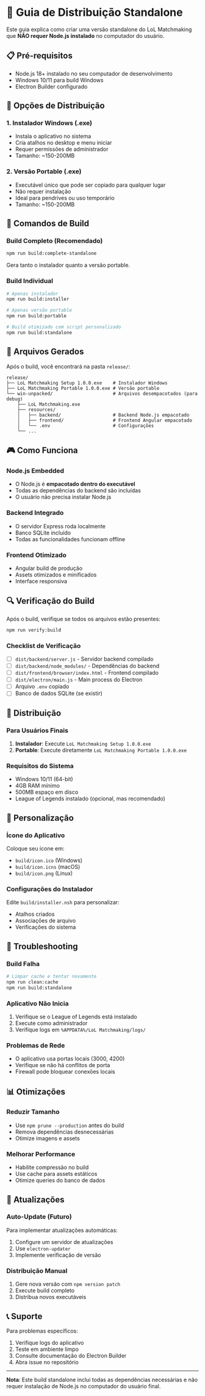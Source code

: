 # 🚀 Guia de Distribuição Standalone

Este guia explica como criar uma versão standalone do LoL Matchmaking que **NÃO requer Node.js instalado** no computador do usuário.

## 📋 Pré-requisitos

- Node.js 18+ instalado no seu computador de desenvolvimento
- Windows 10/11 para build Windows
- Electron Builder configurado

## 🎯 Opções de Distribuição

### 1. **Instalador Windows (.exe)**

- Instala o aplicativo no sistema
- Cria atalhos no desktop e menu iniciar
- Requer permissões de administrador
- Tamanho: ~150-200MB

### 2. **Versão Portable (.exe)**

- Executável único que pode ser copiado para qualquer lugar
- Não requer instalação
- Ideal para pendrives ou uso temporário
- Tamanho: ~150-200MB

## 🔧 Comandos de Build

### Build Completo (Recomendado)

```bash
npm run build:complete-standalone
```

Gera tanto o instalador quanto a versão portable.

### Build Individual

```bash
# Apenas instalador
npm run build:installer

# Apenas versão portable
npm run build:portable

# Build otimizado com script personalizado
npm run build:standalone
```

## 📁 Arquivos Gerados

Após o build, você encontrará na pasta `release/`:

```
release/
├── LoL Matchmaking Setup 1.0.0.exe    # Instalador Windows
├── LoL Matchmaking Portable 1.0.0.exe # Versão portable
└── win-unpacked/                      # Arquivos desempacotados (para debug)
    ├── LoL Matchmaking.exe
    ├── resources/
    │   ├── backend/                   # Backend Node.js empacotado
    │   ├── frontend/                  # Frontend Angular empacotado
    │   └── .env                       # Configurações
    └── ...
```

## 🎮 Como Funciona

### Node.js Embedded

- O Node.js é **empacotado dentro do executável**
- Todas as dependências do backend são incluídas
- O usuário não precisa instalar Node.js

### Backend Integrado

- O servidor Express roda localmente
- Banco SQLite incluído
- Todas as funcionalidades funcionam offline

### Frontend Otimizado

- Angular build de produção
- Assets otimizados e minificados
- Interface responsiva

## 🔍 Verificação do Build

Após o build, verifique se todos os arquivos estão presentes:

```bash
npm run verify:build
```

### Checklist de Verificação

- [ ] `dist/backend/server.js` - Servidor backend compilado
- [ ] `dist/backend/node_modules/` - Dependências do backend
- [ ] `dist/frontend/browser/index.html` - Frontend compilado
- [ ] `dist/electron/main.js` - Main process do Electron
- [ ] Arquivo `.env` copiado
- [ ] Banco de dados SQLite (se existir)

## 🚀 Distribuição

### Para Usuários Finais

1. **Instalador**: Execute `LoL Matchmaking Setup 1.0.0.exe`
2. **Portable**: Execute diretamente `LoL Matchmaking Portable 1.0.0.exe`

### Requisitos do Sistema

- Windows 10/11 (64-bit)
- 4GB RAM mínimo
- 500MB espaço em disco
- League of Legends instalado (opcional, mas recomendado)

## 🔧 Personalização

### Ícone do Aplicativo

Coloque seu ícone em:

- `build/icon.ico` (Windows)
- `build/icon.icns` (macOS)
- `build/icon.png` (Linux)

### Configurações do Instalador

Edite `build/installer.nsh` para personalizar:

- Atalhos criados
- Associações de arquivo
- Verificações do sistema

## 🐛 Troubleshooting

### Build Falha

```bash
# Limpar cache e tentar novamente
npm run clean:cache
npm run build:standalone
```

### Aplicativo Não Inicia

1. Verifique se o League of Legends está instalado
2. Execute como administrador
3. Verifique logs em `%APPDATA%/LoL Matchmaking/logs/`

### Problemas de Rede

- O aplicativo usa portas locais (3000, 4200)
- Verifique se não há conflitos de porta
- Firewall pode bloquear conexões locais

## 📊 Otimizações

### Reduzir Tamanho

- Use `npm prune --production` antes do build
- Remova dependências desnecessárias
- Otimize imagens e assets

### Melhorar Performance

- Habilite compressão no build
- Use cache para assets estáticos
- Otimize queries do banco de dados

## 🔄 Atualizações

### Auto-Update (Futuro)

Para implementar atualizações automáticas:

1. Configure um servidor de atualizações
2. Use `electron-updater`
3. Implemente verificação de versão

### Distribuição Manual

1. Gere nova versão com `npm version patch`
2. Execute build completo
3. Distribua novos executáveis

## 📞 Suporte

Para problemas específicos:

1. Verifique logs do aplicativo
2. Teste em ambiente limpo
3. Consulte documentação do Electron Builder
4. Abra issue no repositório

---

**Nota**: Este build standalone inclui todas as dependências necessárias e não requer instalação de Node.js no computador do usuário final.
